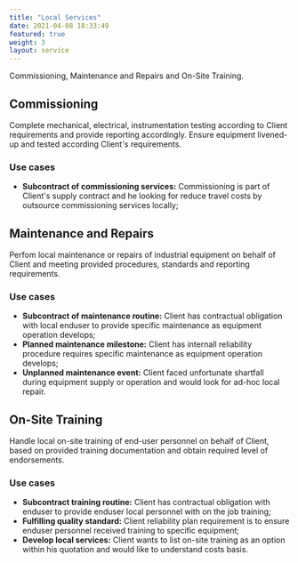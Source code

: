 ```yaml
---
title: "Local Services"
date: 2021-04-08 18:33:49
featured: true
weight: 3
layout: service
---
```


Commissioning, Maintenance and Repairs and On-Site Training.

## Commissioning
Complete mechanical, electrical, instrumentation testing according to Client requirements and provide reporting accordingly. Ensure equipment livened-up and tested according Client's requirements.
### Use cases
- **Subcontract of commissioning services:** Commissioning is part of Client's supply contract and he looking for reduce travel costs by outsource commissioning services locally;

## Maintenance and Repairs
Perfom local maintenance or repairs of industrial equipment on behalf of Client and meeting provided procedures, standards and reporting requirements.
### Use cases
- **Subcontract of maintenance routine:** Client has contractual obligation with local enduser to provide specific maintenance as equipment operation develops;
- **Planned maintenance milestone:** Client has internall reliability procedure requires specific maintenance as equipment operation develops;
- **Unplanned maintenance event:** Client faced unfortunate shartfall during equipment supply or operation and would look for ad-hoc local repair.

## On-Site Training
Handle local on-site training of end-user personnel on behalf of Client, based on provided training documentation and obtain required level of endorsements.
### Use cases
- **Subcontract training routine:** Client has contractual obligation with enduser to provide enduser local personnel with on the job training;
- **Fulfilling quality standard:** Client reliability plan requirement is to ensure enduser personnel received training to specific equipment;
- **Develop local services:** Client wants to list on-site training as an option within his quotation and would like to understand costs basis.
